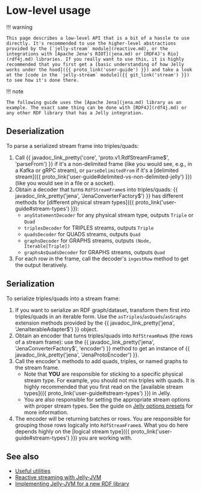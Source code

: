 # Low-level usage

!!! warning

    This page describes a low-level API that is a bit of a hassle to use directly. It's recommended to use the higher-level abstractions provided by the [`jelly-stream` module](reactive.md), or the integrations with [Apache Jena's RIOT](jena.md) or [RDF4J's Rio](rdf4j.md) libraries. If you really want to use this, it is highly recommended that you first get a [basic understanding of how Jelly works under the hood]({{ proto_link('user-guide') }}) and take a look at the [code in the `jelly-stream` module]({{ git_link('stream') }}) to see how it's done there.

!!! note

    The following guide uses the [Apache Jena](jena.md) library as an example. The exact same thing can be done with [RDF4J](rdf4j.md) or any other RDF library that has a Jelly integration.

## Deserialization

To parse a serialized stream frame into triples/quads:

1. Call {{ javadoc_link_pretty('core', 'proto.v1.RdfStreamFrame$', 'parseFrom') }} if it's a non-delimited frame (like you would see, e.g., in a Kafka or gRPC stream), or `parseDelimitedFrom` if it's a [delimited stream]({{ proto_link('user-guide#delimited-vs-non-delimited-jelly') }}) (like you would see in a file or a socket).
2. Obtain a decoder that turns `RdfStreamFrame`s into triples/quads: {{ javadoc_link_pretty('jena', 'JenaConverterFactory$') }} has different methods for [different physical stream types]({{ proto_link('user-guide#stream-types') }}):
    - `anyStatementDecoder` for any physical stream type, outputs `Triple` or `Quad`
    - `triplesDecoder` for TRIPLES streams, outputs `Triple`
    - `quadsDecoder` for QUADS streams, outputs `Quad`
    - `graphsDecoder` for GRAPHS streams, outputs `(Node, Iterable[Triple])`
    - `graphsAsQuadsDecoder` for GRAPHS streams, outputs `Quad`
3. For each row in the frame, call the decoder's `ingestRow` method to get the output iteratively.

## Serialization

To serialize triples/quads into a stream frame:

1. If you want to serialize an RDF graph/dataset, transform them first into triples/quads in an iterable form. Use the `asTriples`/`asQuads`/`asGraphs` extension methods provided by the {{ javadoc_link_pretty('jena', 'JenaIterableAdapter$') }} object.
2. Obtain an encoder that turns triples/quads into `RdfStreamRow`s (the rows of a stream frame): use the {{ javadoc_link_pretty('jena', 'JenaConverterFactory$', 'encoder') }} method to get an instance of {{ javadoc_link_pretty('jena', 'JenaProtoEncoder') }}.
3. Call the encoder's methods to add quads, triples, or named graphs to the stream frame.
    - Note that **YOU** are responsible for sticking to a specific physical stream type. For example, you should not mix triples with quads. It is highly recommended that you first read on the [available stream types]({{ proto_link('user-guide#stream-types') }}) in Jelly.
    - You are also responsible for setting the appropriate stream options with proper stream types. See the guide on [Jelly options presets](utilities.md#jelly-options-presets) for more information.
4. The encoder will be returning batches or rows. You are responsible for grouping those rows logically into `RdfStreamFrame`s. What you do here depends highly on the [logical stream type]({{ proto_link('user-guide#stream-types') }}) you are working with.

## See also

- [Useful utilities](utilities.md)
- [Reactive streaming with Jelly-JVM](reactive.md)
- [Implementing Jelly-JVM for a new RDF library](../dev/implementing.md)
